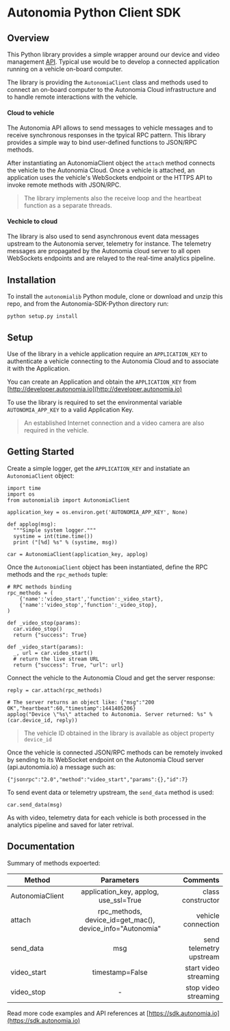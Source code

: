 # Autonomia Python Client SDK
## Overview
This Python library provides a simple wrapper around our device and video management [API](http://www.autonomia.io). Typical use would be to develop a connected application running on a vehicle on-board computer. 


The library is providing the `AutonomiaClient` class and methods used to connect an on-board computer to the Autonomia Cloud infrastructure and to handle remote interactions with the vehicle.
#### Cloud to vehicle
The Autonomia API allows to send messages to vehicle messages and to receive synchronous responses in the tpyical RPC pattern. This library provides a simple way to bind user-defined functions to JSON/RPC methods.


After instantiating an AutonomiaClient object the `attach` method connects the vehicle to the Autonomia Cloud. Once a vehicle is attached, an application uses the vehicle's WebSockets endpoint or the HTTPS API to invoke remote methods with JSON/RPC.
>The library implements also the receive loop and the heartbeat function as a separate threads.

#### Vechicle to cloud
The library is also used to send asynchronous event data messages upstream to the Autonomia server, telemetry for instance. The telemetry messages are propagated by the Autonomia cloud server to all open WebSockets endpoints and are relayed to the real-time analytics pipeline.
## Installation
To install the `autonomialib` Python module, clone or download and unzip this repo, and from the Autonomia-SDK-Python directory run:


          
```
python setup.py install
```



## Setup

Use of the library in a vehicle application require an `APPLICATION_KEY` to authenticate a vehicle connecting to the Autonomia Cloud and to associate it with the Application.

You can create an Application and obtain the `APPLICATION_KEY` from [http://developer.autonomia.io](http://developer.autonomia.io)

To use the library is required to set the environmental variable `AUTONOMIA_APP_KEY` to a valid Application Key.
>An established Internet connection and a video camera are also required in the vehicle.

## Getting Started

Create a simple logger, get the `APPLICATION_KEY` and instatiate an `AutonomiaClient` object:
```
import time
import os
from autonomialib import AutonomiaClient

application_key = os.environ.get('AUTONOMIA_APP_KEY', None)

def applog(msg):
  """Simple system logger."""
  systime = int(time.time())
  print ("[%d] %s" % (systime, msg))
  
car = AutonomiaClient(application_key, applog)  
```

Once the `AutonomiaClient` object has been instantiated, define the RPC methods and the `rpc_methods` tuple: 
```
# RPC methods binding
rpc_methods = (  
    {'name':'video_start','function':_video_start}, 
    {'name':'video_stop','function':_video_stop}, 
)

def _video_stop(params):
  car.video_stop()
  return {"success": True}  

def _video_start(params):
  _, url = car.video_start()
  # return the live stream URL
  return {"success": True, "url": url}  
```
Connect the vehicle to the Autonomia Cloud and get the server response:

```
reply = car.attach(rpc_methods)

# The server returns an object like: {"msg":"200 OK","heartbeat":60,"timestamp":1441405206}
applog("Device \"%s\" attached to Autonomia. Server returned: %s" % (car.device_id, reply))
```
>The vehicle ID obtained in the library is available as object property `device_id`

Once the vehicle is connected JSON/RPC methods can be remotely invoked by sending to its WebSocket endpoint on the Autonomia Cloud server (api.autonomia.io) a message such as:
```
{"jsonrpc":"2.0","method":"video_start","params":{},"id":7}
```
To send event data or telemetry upstream, the `send_data` method is used:
```
car.send_data(msg)
```
As with video, telemetry data for each vehicle is both processed in the analytics pipeline and saved for later retrival.

## Documentation
Summary of methods expoerted:

| Method        | Parameters           | Comments  |
| ------------- |:-------------:| -----:|
| AutonomiaClient | application_key, applog, use_ssl=True | class constructor |
| attach | rpc_methods, device_id=get_mac(), device_info="Autonomia"  | vehicle connection |
| send_data | msg   | send telemetry upstream |
| video_start | timestamp=False   | start video streaming |
| video_stop | -   | stop video streaming |

Read more code examples and API references at [https://sdk.autonomia.io](https://sdk.autonomia.io)
